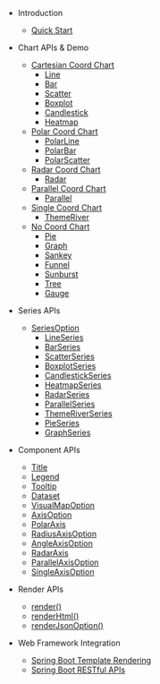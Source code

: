 - Introduction

  - [Quick Start](quick-start)

- Chart APIs & Demo
  - [Cartesian Coord Chart](chart-apis/cartesian-coord-chart)
    - [Line](chart-apis/line)
    - [Bar](chart-apis/bar)
    - [Scatter](chart-apis/scatter)
    - [Boxplot](chart-apis/boxplot)
    - [Candlestick](chart-apis/candlestick)
    - [Heatmap](chart-apis/heatmap)
  - [Polar Coord Chart](chart-apis/polar-coord-chart)
    - [PolarLine](chart-apis/polar-line)
    - [PolarBar](chart-apis/polar-bar)
    - [PolarScatter](chart-apis/polar-scatter)
  - [Radar Coord Chart](chart-apis/radar-coord-chart)
    - [Radar](chart-apis/radar)
  - [Parallel Coord Chart](chart-apis/parallel-coord-chart)
    - [Parallel](chart-apis/parallel)
  - [Single Coord Chart](chart-apis/single-coord-chart)
    - [ThemeRiver](chart-apis/theme-river)
  - [No Coord Chart](chart-apis/no-coord-chart)
    - [Pie](chart-apis/pie)
    - [Graph](chart-apis/graph)
    - [Sankey](chart-apis/sankey)
    - [Funnel](chart-apis/funnel)
    - [Sunburst](chart-apis/sunburst)
    - [Tree](chart-apis/tree)
    - [Gauge](chart-apis/gauge)

- Series APIs
  - [SeriesOption](series-apis/series-option)
    - [LineSeries](series-apis/line-series)
    - [BarSeries](series-apis/bar-series)
    - [ScatterSeries](series-apis/scatter-series)
    - [BoxplotSeries](series-apis/boxplot-series)
    - [CandlestickSeries](series-apis/candlestick-series)
    - [HeatmapSeries](series-apis/heatmap-series)
    - [RadarSeries](series-apis/radar-series)
    - [ParallelSeries](series-apis/parallel-series)
    - [ThemeRiverSeries](series-apis/theme-river-series)
    - [PieSeries](series-apis/pie-series)
    - [GraphSeries](series-apis/graph-series)

- Component APIs
  - [Title](component-apis/title)
  - [Legend](component-apis/legend)
  - [Tooltip](component-apis/tooltip)
  - [Dataset](component-apis/dataset)
  - [VisualMapOption](component-apis/visual-map-option)
  - [AxisOption](component-apis/axis-option)
  - [PolarAxis](component-apis/polar-axis)
  - [RadiusAxisOption](component-apis/radius-axis-option)
  - [AngleAxisOption](component-apis/angle-axis-option)
  - [RadarAxis](component-apis/radar-axis)
  - [ParallelAxisOption](component-apis/parallel-axis-option)
  - [SingleAxisOption](component-apis/single-axis-option)

- Render APIs
  - [render()](render/render)
  - [renderHtml()](render/render-html)
  - [renderJsonOption()](render/render-json-option)

- Web Framework Integration
  - [Spring Boot Template Rendering](spring-boot/sb-template)
  - [Spring Boot RESTful APIs](spring-boot/sb-restful)
